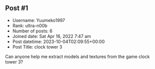 ## Post #1
- Username: Yuumeko1997
- Rank: ultra-n00b
- Number of posts: 6
- Joined date: Sat Apr 16, 2022 7:47 am
- Post datetime: 2023-10-04T02:09:55+00:00
- Post Title: clock tower 3

Can anyone help me extract models and textures from the game clock tower 3?
